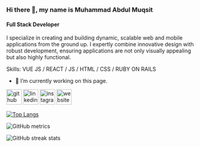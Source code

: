 ### Hi there 👋, my name is Muhammad Abdul Muqsit
#### Full Stack Developer
I specialize in creating and building dynamic, scalable web and mobile applications from the ground up. I expertly combine innovative design with robust development, ensuring applications are not only visually appealing but also highly functional.

Skills: VUE JS / REACT / JS / HTML / CSS / RUBY ON RAILS

- 🔭 I’m currently working on this page. 


[<img src='https://cdn.jsdelivr.net/npm/simple-icons@3.0.1/icons/github.svg' alt='github' height='40'>](https://github.com/AbdulMuqsit112)  [<img src='https://cdn.jsdelivr.net/npm/simple-icons@3.0.1/icons/linkedin.svg' alt='linkedin' height='40'>](https://www.linkedin.com/in/https://www.linkedin.com/in/abdul-muqsit-89a90518b/)  [<img src='https://cdn.jsdelivr.net/npm/simple-icons@3.0.1/icons/instagram.svg' alt='instagram' height='40'>](https://www.instagram.com/https://www.instagram.com/muqsit.codes/)  [<img src='https://cdn.jsdelivr.net/npm/simple-icons@3.0.1/icons/icloud.svg' alt='website' height='40'>](https://muqsit.dev/)  

[![Top Langs](https://github-readme-stats.vercel.app/api/top-langs/?username=AbdulMuqsit112)](https://github.com/anuraghazra/github-readme-stats)

![GitHub metrics](https://metrics.lecoq.io/AbdulMuqsit112)  

![GitHub streak stats](https://streak-stats.demolab.com/?user=AbdulMuqsit112)  

